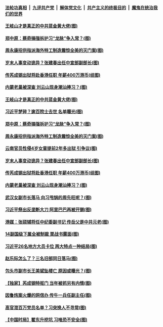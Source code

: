 

####  [法轮功真相](../../../../basic/blob/master/README.md?t=12171331) &nbsp;|&nbsp; [九评共产党](../../../../9ping.md/blob/master/README.md?t=12171331) &nbsp;|&nbsp; [解体党文化](../../../../jtdwh.md/blob/master/README.md?t=12171331)  &nbsp;|&nbsp; [共产主义的终极目的](../../../../gczydzjmd.md/blob/master/README.md?t=12171331) &nbsp;|&nbsp; [魔鬼在统治我们的世界](../../../../mgztzwmdsj.md/blob/master/README.md?t=12171331) 

#### [王岐山才是真正的中共蓝金黄大佬(图)](../pages/p2/955990.md?t=12171331) 

#### [郑中原：蔡奇搞强拆护习“龙脉”争入常？(图)](../pages/p2/956072.md?t=12171331) 

#### [周永康招供指派海外特工制造震惊全美的灭门案(图)](../pages/p2/955995.md?t=12171331) 

#### [岁末人事变动诡异？张建春出任中宣部副部长(图)](../pages/p2/955968.md?t=12171331) 

#### [传芮成钢出狱将赴香港任职 年薪400万港币(组图)](../pages/p2/955942.md?t=12171331) 

#### [内蒙老巢被深查 刘云山现身潮汕捧习？(图)](../pages/p2/955941.md?t=12171331) 

#### [王岐山才是真正的中共蓝金黄大佬(图)](../pages/p2/955990.md?t=12171331) 

#### [习近平梦碎？逾百院士去世 名单曝光(图)](../pages/p2/956077.md?t=12171331) 

#### [郑中原：蔡奇搞强拆护习“龙脉”争入常？(图)](../pages/p2/956072.md?t=12171331) 

#### [周永康招供指派海外特工制造震惊全美的灭门案(图)](../pages/p2/955995.md?t=12171331) 

#### [云南官员性侵4岁女童提前2年多出狱 引争议(图)](../pages/p2/955989.md?t=12171331) 

#### [岁末人事变动诡异？张建春出任中宣部副部长(图)](../pages/p2/955968.md?t=12171331) 

#### [传芮成钢出狱将赴香港任职 年薪400万港币(组图)](../pages/p2/955942.md?t=12171331) 

#### [内蒙老巢被深查 刘云山现身潮汕捧习？(图)](../pages/p2/955941.md?t=12171331) 

#### [武汉女副市长落马 向习甩锅的周先旺呢？(图)](../pages/p2/955903.md?t=12171331) 

#### [习近平祭出反垄断大刀 阿里巴巴再被开铡(图)](../pages/p2/955880.md?t=12171331) 

#### [港媒：张硕辅将任中纪委副书记 传岳父是中共元老(图)](../pages/p2/955867.md?t=12171331) 

#### [14副国级下属全被制裁 栗战书露面(图)](../pages/p2/955847.md?t=12171331) 


#### [习近平26名地方大员卡位 两大特点一种结局(图)](../pages/p2/955793.md?t=12171331) 

#### [赵乐际怎么了？三名旧部同日落马(图)](../pages/p2/955731.md?t=12171331) 

#### [包头市副市长王美斌坠楼亡 原因或曝光？(图)](../pages/p2/955768.md?t=12171331) 

#### [【独家】芮成钢特抠门 当年被抓另有内情(图)](../pages/p2/955704.md?t=12171331) 

#### [因鲁炜案火爆的网信办 传牛一兵任副主任(图)](../pages/p2/955728.md?t=12171331) 

#### [高官泄百万党员名单？习突换人不寻常(图)](../pages/p2/955724.md?t=12171331) 

#### [【中国时局】翟东升挖坑 习唯恐不安全(图)](../pages/p2/955671.md?t=12171331) 

